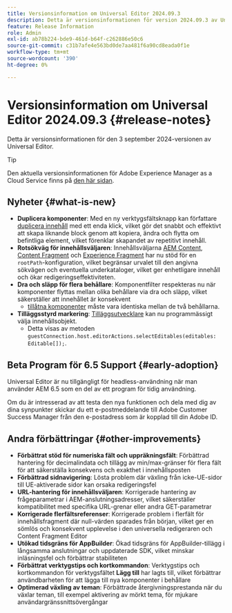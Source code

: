 ```yaml
---
title: Versionsinformation om Universal Editor 2024.09.3
description: Detta är versionsinformationen för version 2024.09.3 av Universal Editor.
feature: Release Information
role: Admin
exl-id: ab78b224-bde9-461d-b64f-c262886e50c6
source-git-commit: c31b7afe4e563bd0de7aa481f6a90cd8eada0f1e
workflow-type: tm+mt
source-wordcount: '390'
ht-degree: 0%

---
```


# Versionsinformation om Universal Editor 2024.09.3 {#release-notes}

Detta är versionsinformationen för den 3 september 2024-versionen av Universal Editor.

>[!TIP]
>
>Den aktuella versionsinformationen för Adobe Experience Manager as a Cloud Service finns på [den här sidan](/help/release-notes/release-notes-cloud/release-notes-current.md).

## Nyheter {#what-is-new}

* **Duplicera komponenter**: Med en ny verktygsfältsknapp kan författare [duplicera innehåll](/help/sites-cloud/authoring/universal-editor/authoring.md#duplicating-components) med ett enda klick, vilket gör det snabbt och effektivt att skapa liknande block genom att kopiera, ändra och flytta om befintliga element, vilket förenklar skapandet av repetitivt innehåll.
* **Rotsökväg för innehållsväljaren**: Innehållsväljarna [AEM Content](/help/implementing/universal-editor/field-types.md#aem-content), [Content Fragment](/help/implementing/universal-editor/field-types.md#content-fragment) och [Experience Fragment](/help/implementing/universal-editor/field-types.md#experience-fragment) har nu stöd för en `rootPath`-konfiguration, vilket begränsar urvalet till den angivna sökvägen och eventuella underkataloger, vilket ger enhetligare innehåll och ökar redigeringseffektiviteten.
* **Dra och släpp för flera behållare**: Komponentfilter respekteras nu när komponenter flyttas mellan olika behållare via dra och släpp, vilket säkerställer att innehållet är konsekvent
   * [tillåtna komponenter](/help/implementing/universal-editor/filtering.md) måste vara identiska mellan de två behållarna.
* **Tilläggsstyrd markering**: [Tilläggsutvecklare](/help/implementing/universal-editor/extending.md) kan nu programmässigt välja innehållsobjekt.
   * Detta visas av metoden `guestConnection.host.editorActions.selectEditables(editables: Editable[]);`.

## Beta Program för 6.5 Support {#early-adoption}

Universal Editor är nu tillgängligt för headless-användning när man använder AEM 6.5 som en del av ett program för tidig användning.

Om du är intresserad av att testa den nya funktionen och dela med dig av dina synpunkter skickar du ett e-postmeddelande till Adobe Customer Success Manager från den e-postadress som är kopplad till din Adobe ID.

## Andra förbättringar {#other-improvements}

* **Förbättrat stöd för numeriska fält och uppräkningsfält**: Förbättrad hantering för decimalindata och tillägg av min/max-gränser för flera fält för att säkerställa konsekvens och exakthet i innehållsposten
* **Förbättrad sidnavigering**: Lösta problem där växling från icke-UE-sidor till UE-aktiverade sidor kan orsaka redigeringsfel
* **URL-hantering för innehållsväljaren**: Korrigerade hantering av frågeparametrar i AEM-anslutningsadresser, vilket säkerställer kompatibilitet med specifika URL-grenar eller andra GET-parametrar
* **Korrigerade flerfältsreferenser**: Korrigerade problem i flerfält för innehållsfragment där null-värden sparades från början, vilket ger en sömlös och konsekvent upplevelse i den universella redigeraren och Content Fragment Editor
* **Utökad tidsgräns för AppBuilder**: Ökad tidsgräns för AppBuilder-tillägg i långsamma anslutningar och uppdaterade SDK, vilket minskar inläsningsfel och förbättrar stabiliteten
* **Förbättrat verktygstips och kortkommandon**: Verktygstips och kortkommandon för verktygsfältet **Lägg till** har lagts till, vilket förbättrar användbarheten för att lägga till nya komponenter i behållare
* **Optimerad växling av teman**: Förbättrade återgivningsprestanda när du växlar teman, till exempel aktivering av mörkt tema, för mjukare användargränssnittsövergångar
